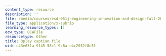 ```yaml
---
content_type: resource
description: ''
file: /media/courses/esd-051j-engineering-innovation-and-design-fall-2012/c43e631a914558c19c8ae4c2032f8c51_ET15GHDbbeA.vtt
file_type: application/x-subrip
learning_resource_types: []
ocw_type: OCWFile
resourcetype: Other
title: 3play caption file
uid: c43e631a-9145-58c1-9c8a-e4c2032f8c51
---
```

